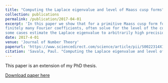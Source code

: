 ```yaml
---
title: "Computing the Laplace eigenvalue and level of Maass cusp forms"
collection: publications
permalink: /publication/2017-04-01
excerpt: 'In this paper we show that for a primitive Maass cusp form for a congruence subgroup, one can, with only 
finitely many Fourier coefficients, often solve for the level of the congruence subgroup, and in
some cases estimate the Laplace eigenvalue to arbitrarily high precision.'
date: 2017-4-01
venue: 'Journal of Number Theory'
paperurl: 'https://www.sciencedirect.com/science/article/pii/S0022314X16302499'
citation: 'Savala, Paul. "Computing the Laplace eigenvalue and level of Maass cusp forms." Journal of Number Theory 173 (2017): 1-22.'
---
```

This paper is an extension of my PhD thesis.

[Download paper here](https://arxiv.org/pdf/1611.02668.pdf)